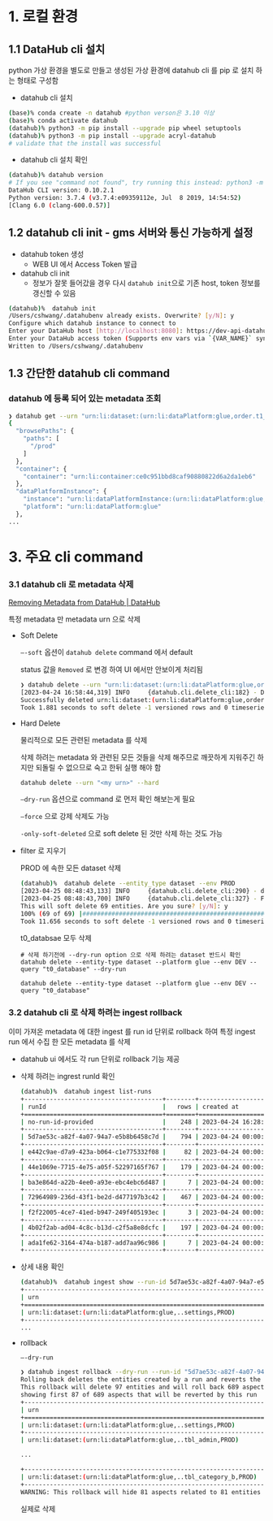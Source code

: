 # 1. 로컬 환경

## 1.1 DataHub cli 설치

python 가상 환경을 별도로 만들고 생성된 가상 환경에 datahub cli 를 pip 로 설치 하는 형태로 구성함

- datahub cli 설치

```bash
(base)% conda create -n datahub #python verson은 3.10 이상
(base)% conda activate datahub
(datahub)% python3 -m pip install --upgrade pip wheel setuptools
(datahub)% python3 -m pip install --upgrade acryl-datahub
# validate that the install was successful
```

- datahub cli 설치 확인

```bash
(datahub)% datahub version
# If you see "command not found", try running this instead: python3 -m datahub version
DataHub CLI version: 0.10.2.1
Python version: 3.7.4 (v3.7.4:e09359112e, Jul  8 2019, 14:54:52)
[Clang 6.0 (clang-600.0.57)]
```

## 1.2 datahub cli init - gms 서버와 통신 가능하게 설정

- datahub token 생성
    - WEB UI 에서 Access Token 발급
- datahub cli init
    - 정보가 잘못 들어갔을 경우 다시 `datahub init`으로 기존 host, token 정보를 갱신할 수 있음

```bash
(datahub)%  datahub init
/Users/cshwang/.datahubenv already exists. Overwrite? [y/N]: y
Configure which datahub instance to connect to
Enter your DataHub host [http://localhost:8080]: https://dev-api-datahub.io
Enter your DataHub access token (Supports env vars via `{VAR_NAME}` syntax) []:
Written to /Users/cshwang/.datahubenv
```

## 1.3 간단한 datahub cli command

### datahub 에 등록 되어 있는 metadata 조회

```bash
❯ datahub get --urn "urn:li:dataset:(urn:li:dataPlatform:glue,order.t1_db_order_history,PROD)"
{
  "browsePaths": {
    "paths": [
      "/prod"
    ]
  },
  "container": {
    "container": "urn:li:container:ce0c951bbd8caf90880822d6a2da1eb6"
  },
  "dataPlatformInstance": {
    "instance": "urn:li:dataPlatformInstance:(urn:li:dataPlatform:glue,order)",
    "platform": "urn:li:dataPlatform:glue"
  },
...
```

# 3. 주요 cli command

### 3.1 datahub cli 로 metadata 삭제

[Removing Metadata from DataHub | DataHub](https://datahubproject.io/docs/how/delete-metadata/)

특정 metadata 만 metadata urn 으로 삭제

- Soft Delete

    `—-soft` 옵션이 `datahub delete` command 에서 default

    status 값을 `Removed` 로 변경 하여 UI 에서만 안보이게 처리됨

    ```bash
    ❯ datahub delete --urn "urn:li:dataset:(urn:li:dataPlatform:glue,order.t1_db_order_order.alarms,PROD)" --soft
    [2023-04-24 16:58:44,319] INFO     {datahub.cli.delete_cli:182} - DataHub configured with http://dev-api-datahub.io
    Successfully deleted urn:li:dataset:(urn:li:dataPlatform:glue,order.t1_db_order_order.alarms,PROD). -1 rows deleted
    Took 1.881 seconds to soft delete -1 versioned rows and 0 timeseries aspect rows for 1 entities.
    ```

- Hard Delete

    물리적으로 모든 관련된 metadata 를 삭제

    삭제 하려는 metadata 와 관련된 모든 것들을 삭제 해주므로 깨끗하게 지워주긴 하지만 되돌릴 수 없으므로 숙고 한뒤 실행 해야 함

    ```bash
    datahub delete --urn "<my urn>" --hard
    ```

    `—dry-run` 옵션으로 command 로 먼저 확인 해보는게 필요

    `—force` 으로 강제 삭제도 가능

    `-only-soft-deleted` 으로 soft delete 된 것만 삭제 하는 것도 가능

- filter 로 지우기

    PROD 에 속한 모든 dataset 삭제

    ```bash
    (datahub)%  datahub delete --entity_type dataset --env PROD
    [2023-04-25 08:48:43,133] INFO     {datahub.cli.delete_cli:290} - datahub configured with http://dev-api-datahub.io
    [2023-04-25 08:48:43,700] INFO     {datahub.cli.delete_cli:327} - Filter matched 69  dataset entities of None. Sample: ['urn:li:dataset:(urn:li:dataPlatform:glue,order.data.ald_grp_br_change,PROD)', 'urn:li:dataset:(urn:li:dataPlatform:glue,order.t1_db_order_old.order_old,PROD)', 'urn:li:dataset:(urn:li:dataPlatform:glue,order.t1_db_order_old.order,PROD)', 'urn:li:dataset:(urn:li:dataPlatform:glue,order.data.ald_adj_hq_cash_log,PROD)', 'urn:li:dataset:(urn:li:dataPlatform:glue,order.data.ald_adj_br_cash_log,PROD)']
    This will soft delete 69 entities. Are you sure? [y/N]: y
    100% (69 of 69) |##########################################################################################################################################################| Elapsed Time: 0:00:03 Time:  0:00:03
    Took 11.656 seconds to soft delete -1 versioned rows and 0 timeseries aspect rows for 69 entities.
    ```

    t0_databsae 모두 삭제

    ```
    # 삭제 하기전에 --dry-run option 으로 삭제 하려는 dataset 반드시 확인
    datahub delete --entity-type dataset --platform glue --env DEV --query "t0_database" --dry-run

    datahub delete --entity-type dataset --platform glue --env DEV --query "t0_database"
    ```


### 3.2 datahub cli 로 삭제 하려는 ingest rollback

이미 가져온 metadata 에 대한 ingest 를 run id 단위로 rollback 하여 특정 ingest run 에서 수집 한 모든 metadata 를 삭제

- datahub ui 에서도 각 run 단위로 rollback 기능 제공
- 삭제 하려는 ingrest runId 확인

    ```bash
    (datahub)%  datahub ingest list-runs
    +--------------------------------------+--------+---------------------------+
    | runId                                |   rows | created at                |
    +======================================+========+===========================+
    | no-run-id-provided                   |    248 | 2023-04-24 16:28:56 (KST) |
    +--------------------------------------+--------+---------------------------+
    | 5d7ae53c-a82f-4a07-94a7-e5b8b6458c7d |    794 | 2023-04-24 00:00:11 (KST) |
    +--------------------------------------+--------+---------------------------+
    | e442c9ae-d7a9-423a-b064-c1e775332f08 |     82 | 2023-04-24 00:00:11 (KST) |
    +--------------------------------------+--------+---------------------------+
    | 44e1069e-7715-4e75-a05f-52297165f767 |    179 | 2023-04-24 00:00:10 (KST) |
    +--------------------------------------+--------+---------------------------+
    | ba3e864d-a22b-4ee0-a93e-ebc4ebc6d487 |      7 | 2023-04-24 00:00:10 (KST) |
    +--------------------------------------+--------+---------------------------+
    | 72964989-236d-43f1-be2d-d477197b3c42 |    467 | 2023-04-24 00:00:10 (KST) |
    +--------------------------------------+--------+---------------------------+
    | f2f22005-4ce7-41ed-b947-249f405193ec |      3 | 2023-04-24 00:00:10 (KST) |
    +--------------------------------------+--------+---------------------------+
    | 4b02f2ab-ad04-4c8c-b13d-c2f5a8e8dcfc |    197 | 2023-04-24 00:00:09 (KST) |
    +--------------------------------------+--------+---------------------------+
    | ada1fe62-3164-474a-b187-add7aa96c986 |      7 | 2023-04-24 00:00:09 (KST) |
    +--------------------------------------+--------+---------------------------+
    ```

- 상세 내용 확인

    ```bash
    (datahub)%  datahub ingest show --run-id 5d7ae53c-a82f-4a07-94a7-e5b8b6458c7d
    +--------------------------------------------------------------------------------------------------------------+----------------------+---------------------------+
    | urn                                                                                                          | aspect name          | created at                |
    +==============================================================================================================+======================+===========================+
    | urn:li:dataset:(urn:li:dataPlatform:glue,..settings,PROD)               | container            | 2023-04-24 00:00:11 (KST) |
    +--------------------------------------------------------------------------------------------------------------+----------------------+---------------------------+
    ...
    ```

- rollback

    `—-dry-run`

    ```bash
    ❯ datahub ingest rollback --dry-run --run-id "5d7ae53c-a82f-4a07-94a7-e5b8b6458c7d"
    Rolling back deletes the entities created by a run and reverts the updated aspects
    This rollback will delete 97 entities and will roll back 689 aspects
    showing first 87 of 689 aspects that will be reverted by this run
    +--------------------------------------------------------------------------------------------------------------+----------------------+---------------------------+
    | urn                                                                                                          | aspect name          | created at                |
    +==============================================================================================================+======================+===========================+
    | urn:li:dataset:(urn:li:dataPlatform:glue,..settings,PROD)               | container            | 2023-04-24 00:00:11 (KST) |
    +--------------------------------------------------------------------------------------------------------------+----------------------+---------------------------+
    | urn:li:dataset:(urn:li:dataPlatform:glue,..tbl_admin,PROD)              | status               | 2023-04-24 00:00:11 (KST) |

    ...

    +--------------------------------------------------------------------------------------------------------------+----------------------+---------------------------+
    | urn:li:dataset:(urn:li:dataPlatform:glue,..tbl_category_b,PROD)         | ownership            | 2023-04-24 00:00:11 (KST) |
    +--------------------------------------------------------------------------------------------------------------+----------------------+---------------------------+
    WARNING: This rollback will hide 81 aspects related to 81 entities being rolled back that are not part ingestion run id.
    ```

    실제로 삭제
